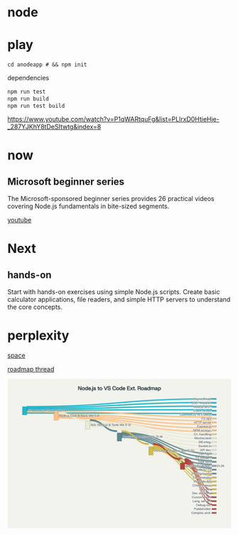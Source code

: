 # node

# play

    cd anodeapp # && npm init

dependencies

    npm run test 
    npm run build
    npm run test build


https://www.youtube.com/watch?v=P1qWARtquFg&list=PLlrxD0HtieHje-_287YJKhY8tDeSItwtg&index=8



# now

## Microsoft beginner series

The Microsoft-sponsored beginner series provides 26 practical videos covering Node.js fundamentals in bite-sized segments.

[youtube](https://www.youtube.com/playlist?list=PLlrxD0HtieHje-_287YJKhY8tDeSItwtg)


# Next

## hands-on

Start with hands-on exercises using simple Node.js scripts. Create basic calculator applications, file readers, and simple HTTP servers to understand the core concepts. 


# perplexity

[space](https://www.perplexity.ai/collections/node-ZkusuXbcTVmhd7geVdHNOw)

[roadmap thread](https://www.perplexity.ai/search/i-am-a-senior-software-enginee-0jVo0up6Q9aH50pnxLk6Og)

![roadmap](roadmap.png)

